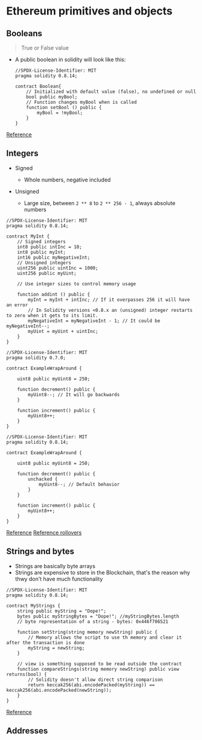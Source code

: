 # Ethereum primitives and objects

## Booleans

> True or False value

-   A public boolean in solidity will look like this:

    ```Solidity
    //SPDX-License-Identifier: MIT
    pragma solidity 0.8.14;

    contract Boolean{
        // Initialized with default value (false), no undefined or null
        bool public myBool;
        // Function changes myBool when is called
        function setBool () public {
            myBool = !myBool;
        }
    }
    ```

[Reference](https://ethereum-blockchain-developer.com/2022-02-solidity-basics-blockchain-messenger/01-boolean/)

## Integers

-   Signed

    -   Whole numbers, negative included

-   Unsigned

    -   Large size, between `2 ** 8` to `2 ** 256 - 1`, always absolute numbers

```Solidity
//SPDX-License-Identifier: MIT
pragma solidity 0.8.14;

contract MyInt {
    // Signed integers
    int8 public intInc = 10;
    int8 public myInt;
    int16 public myNegativeInt;
    // Unsigned integers
    uint256 public uintInc = 1000;
    uint256 public myUint;

    // Use integer sizes to control memory usage

    function addint () public {
        myInt = myInt + intInc; // If it overpasses 256 it will have an error
        // In Solidity versions <0.8.x an (unsigned) integer restarts to zero when it gets to its limit.
        myNegativeInt = myNegativeInt - 1; // It could be myNegativeInt--;
        myUint = myUint + uintInc;
    }
}
```

```Solidity
//SPDX-License-Identifier: MIT
pragma solidity 0.7.0;

contract ExampleWrapAround {

    uint8 public myUint8 = 250;

    function decrement() public {
        myUint8--; // It will go backwards
    }

    function increment() public {
        myUint8++;
    }
}
```

```Solidity
//SPDX-License-Identifier: MIT
pragma solidity 0.8.14;

contract ExampleWrapAround {

    uint8 public myUint8 = 250;

    function decrement() public {
        unchacked {
            myUint8--; // Default behavior
        }
    }

    function increment() public {
        myUint8++;
    }
}
```

[Reference](https://ethereum-blockchain-developer.com/2022-02-solidity-basics-blockchain-messenger/02-integer/)
[Reference rollovers](https://ethereum-blockchain-developer.com/2022-02-solidity-basics-blockchain-messenger/03-integer-rollovers)

## Strings and bytes

-   Strings are basically byte arrays
-   Strings are expensive to store in the Blockchain, that's the reason why thwy don't have much functionality

```Solidity
//SPDX-License-Identifier: MIT
pragma solidity 0.8.14;

contract MyStrings {
    string public myString = "Dope!";
    bytes public myStringBytes = "Dope!"; //myStringBytes.length
    // byte representation of a string - bytes: 0x446f706521

    function setString(string memory newString) public {
        // Memory allows the script to use th memory and clear it after the transaction is done
        myString = newString;
    }

    // view is something supposed to be read outside the contract
    function compareStrings(string memory newString) public view returns(bool) {
        // Solidity doesn't allow direct string comparison
        return keccak256(abi.encodePacked(myString)) == keccak256(abi.encodePacked(newString));
    }
}
```

[Reference](https://ethereum-blockchain-developer.com/2022-02-solidity-basics-blockchain-messenger/04-strings-bytes/)

## Addresses
